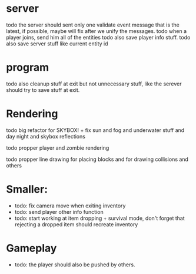 
# server


todo the server should sent only one validate event message that is the latest, if possible, maybe will fix after we unify the messages.
todo when a player joins, send him all of the entities
todo also save player info stuff.
todo also save server stuff like current entity id


# program

todo also cleanup stuff at exit but not unnecessary stuff, like the serever should try to save stuff at exit.




# Rendering

todo big refactor for SKYBOX! + fix sun and fog and underwater stuff and day night and skybox reflections

todo propper player and zombie rendering

todo propper line drawing for placing blocks and for drawing collisions and others



# Smaller:

- todo: fix camera move when exiting inventory
- todo: send player other info function
- todo: start working at item dropping + survival mode, don't forget that rejecting a dropped item should recreate inventory


# Gameplay

- todo: the player should also be pushed by others.